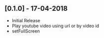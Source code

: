 ## [0.1.0] - 17-04-2018

* Initial Release
* Play youtube video using url or by video id
* setFullScreen
